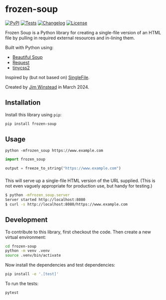 # frozen-soup

[![PyPI](https://img.shields.io/pypi/v/frozen-soup.svg)](https://pypi.org/project/frozen-soup/)
[![Tests](https://github.com/jimwins/frozen-soup/actions/workflows/test.yml/badge.svg)](https://github.com/jimwins/frozen-soup/actions/workflows/test.yml)
[![Changelog](https://img.shields.io/github/v/release/jimwins/frozen-soup?include_prereleases&label=changelog)](https://github.com/jimwins/frozen-soup/releases)
[![License](https://img.shields.io/badge/license-Apache%202.0-blue.svg)](https://github.com/jimwins/frozen-soup/blob/main/LICENSE)

Frozen Soup is a Python library for creating a single-file version of an HTML
file by pulling in required external resources and in-lining them.

Built with Python using:
* [Beautiful Soup](https://www.crummy.com/software/BeautifulSoup/)
* [Request](https://github.com/psf/requests)
* [tinycss2](https://github.com/Kozea/tinycss2)

Inspired by (but not based on) [SingleFile](https://github.com/gildas-lormeau/SingleFile).

Created by [Jim Winstead](https://trainedmonkey.com/) in March 2024.

## Installation

Install this library using `pip`:
```bash
pip install frozen-soup
```
## Usage

```base
python -mfrozen_soup https://www.example.com
```

```python
import frozen_soup

output = freeze_to_string("https://www.example.com")
```

###

This will serve up a single-file HTML version of the URL supplied. (This is
not even vaguely appropriate for production use, but handy for testing.)

```bash
$ python -mfrozen_soup.server
Server started http://localhost:8080
$ curl -s http://localhost:8080/https://www.example.com
```

## Development

To contribute to this library, first checkout the code. Then create a new virtual environment:
```bash
cd frozen-soup
python -m venv .venv
source .venv/bin/activate
```
Now install the dependencies and test dependencies:
```bash
pip install -e '.[test]'
```
To run the tests:
```bash
pytest
```

